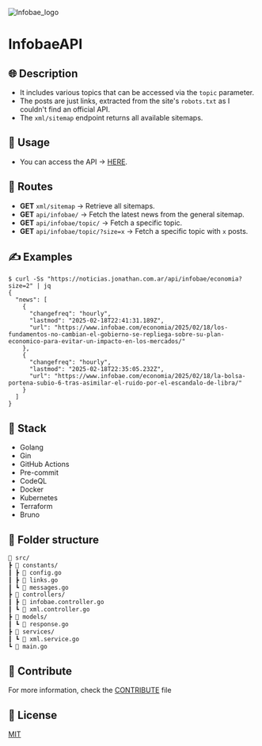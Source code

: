 ![Infobae_logo](https://user-images.githubusercontent.com/68082746/163064760-34ec0f9f-0ad1-4c06-81aa-235acaf0b99e.svg)

# InfobaeAPI

## 🌐 Description

- It includes various topics that can be accessed via the `topic` parameter.  
- The posts are just links, extracted from the site's `robots.txt` as I couldn't find an official API.
- The `xml/sitemap` endpoint returns all available sitemaps.

## 🚀 Usage 

- You can access the API -> [HERE](https://noticias.jonathan.com.ar/api/infobae/).  

## 🚧 Routes  

- **GET** `xml/sitemap` → Retrieve all sitemaps.  
- **GET** `api/infobae/` → Fetch the latest news from the general sitemap.  
- **GET** `api/infobae/topic/` → Fetch a specific topic.  
- **GET** `api/infobae/topic/?size=x` → Fetch a specific topic with `x` posts.

## ✍️ Examples

```shell
$ curl -Ss "https://noticias.jonathan.com.ar/api/infobae/economia?size=2" | jq   
{
  "news": [
    {
      "changefreq": "hourly",
      "lastmod": "2025-02-18T22:41:31.189Z",
      "url": "https://www.infobae.com/economia/2025/02/18/los-fundamentos-no-cambian-el-gobierno-se-repliega-sobre-su-plan-economico-para-evitar-un-impacto-en-los-mercados/"
    },
    {
      "changefreq": "hourly",
      "lastmod": "2025-02-18T22:35:05.232Z",
      "url": "https://www.infobae.com/economia/2025/02/18/la-bolsa-portena-subio-6-tras-asimilar-el-ruido-por-el-escandalo-de-libra/"
    }
  ]
}
```

## 🧰 Stack  

- Golang  
- Gin  
- GitHub Actions  
- Pre-commit  
- CodeQL  
- Docker  
- Kubernetes  
- Terraform  
- Bruno

## 📁 Folder structure

```md
🌳 src/
┣ 📁 constants/
┃ ┣ 📄 config.go
┃ ┣ 📄 links.go
┃ ┗ 📄 messages.go
┣ 📁 controllers/
┃ ┣ 📄 infobae.controller.go
┃ ┗ 📄 xml.controller.go
┣ 📁 models/
┃ ┗ 📄 response.go
┣ 📁 services/
┃ ┗ 📄 xml.service.go
┗ 📄 main.go
```

## 🤝 Contribute

For more information, check the [CONTRIBUTE](./CONTRIBUTE.md) file

## 📝 License 

[MIT](LICENSE)  
